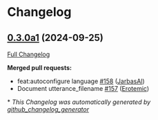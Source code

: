 # Changelog

## [0.3.0a1](https://github.com/OpenVoiceOS/ovos-config/tree/0.3.0a1) (2024-09-25)

[Full Changelog](https://github.com/OpenVoiceOS/ovos-config/compare/0.2.1...0.3.0a1)

**Merged pull requests:**

- feat:autoconfigure language [\#158](https://github.com/OpenVoiceOS/ovos-config/pull/158) ([JarbasAl](https://github.com/JarbasAl))
- Document utterance\_filename [\#157](https://github.com/OpenVoiceOS/ovos-config/pull/157) ([Erotemic](https://github.com/Erotemic))



\* *This Changelog was automatically generated by [github_changelog_generator](https://github.com/github-changelog-generator/github-changelog-generator)*
